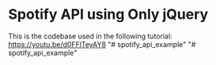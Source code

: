 # Spotify API using Only jQuery

This is the codebase used in the following tutorial:
https://youtu.be/d0FFlTeyAY8
"# spotify_api_example" 
"# spotify_api_example" 
